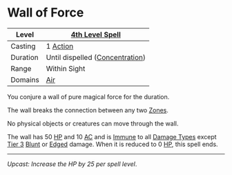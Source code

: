 # Wall of Force

| Level    | [4th Level Spell](4th%20Level%20Spells.md)                           |
| -------- | --------------------------------------------------------------------- |
| Casting  | 1 [Action](../../../../Game%20Procedures/Core%20Procedures/Action.md) |
| Duration | Until dispelled ([Concentration](../../Concentration.md))             |
| Range    | Within Sight                                                          |
| Domains  | [Air](../../Spell%20Domains/Air.md)                                   |

You conjure a wall of pure magical force for the duration.

The wall breaks the connection between any two [Zones](../../../../Game%20Procedures/Core%20Procedures/Zone.md).

No physical objects or creatures can move through the wall.

The wall has 50 [HP](../../../../Player%20Characters/Point%20Pools/Health%20Points.md) and 10 [AC](../../../../Player%20Characters/Derived%20Statistics/Armor%20Class.md) and is [Immune](../../../../Game%20Procedures/Conditions/Immune.md) to all [Damage Types](../../../../Game%20Procedures/Combat/Damage/Damage%20Types/{Damage%20Types}.md) except [Tier 3](../../../../Game%20Procedures/Combat/Damage/Damage%20Tiers/Tier%203.md) [Blunt](../../../../Game%20Procedures/Combat/Damage/Damage%20Types/Blunt.md) or [Edged](../../../../Game%20Procedures/Combat/Damage/Damage%20Types/Edged.md) damage. When it is reduced to 0 [HP](../../../../Player%20Characters/Point%20Pools/Health%20Points.md), this spell ends.

---
*Upcast: Increase the HP by 25 per spell level*.
